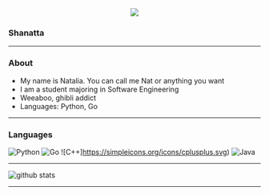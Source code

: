 <div align="center">
	<img src="https://raw.githubusercontent.com/Shanatta/nata/main/kaori.gif">
</div>

### Shanatta 
---------------------------------------------------------------------------------------------------------------------------------------------------------------------------------
### About

- My name is Natalia. You can call me Nat or anything you want
- I am a student majoring in Software Engineering
- Weeaboo, ghibli addict
- Languages: Python, Go
---------------------------------------------------------------------------------------------------------------------------------------------------------------------------------
### Languages

![Python](https://img.shields.io/badge/-Python-000?&logo=Python)
![Go](https://img.shields.io/badge/-Go-000?&logo=Go)
![C++]https://simpleicons.org/icons/cplusplus.svg)
![Java](https://img.shields.io/badge/-Java-000?&logo=Java)

---------------------------------------------------------------------------------------------------------------------------------------------------------------------------------

![github stats](https://github-readme-stats.vercel.app/api?username=Shanatta&show_icons=true)

---------------------------------------------------------------------------------------------------------------------------------------------------------------------------------

